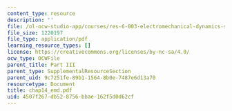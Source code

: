 ```yaml
---
content_type: resource
description: ''
file: /ol-ocw-studio-app/courses/res-6-003-electromechanical-dynamics-spring-2009/4507f267db528756bbae162f5d0d62cf_chap14_emd.pdf
file_size: 1220197
file_type: application/pdf
learning_resource_types: []
license: https://creativecommons.org/licenses/by-nc-sa/4.0/
ocw_type: OCWFile
parent_title: Part III
parent_type: SupplementalResourceSection
parent_uid: 9c7251fe-89b1-1564-8b0e-7487e6d13a70
resourcetype: Document
title: chap14_emd.pdf
uid: 4507f267-db52-8756-bbae-162f5d0d62cf
---
```

